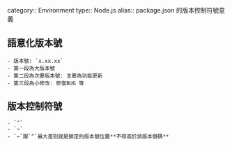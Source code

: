 category:: Environment
type:: Node.js
alias:: package.json 的版本控制符號意義

## 語意化版本號
	- 版本號: `x.xx.xx`
	- 第一段為大版本號
	- 第二段為次要版本號: 主要為功能更新
	- 第三段為小修改: 修復BUG 等
## 版本控制符號
	- `^`
	- `~`
	- `~`跟`^`最大差別就是鎖定的版本號位置**不得高於該版本號碼**